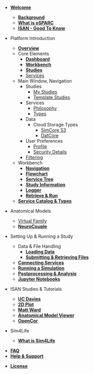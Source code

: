 <!-- _sidebar.md -->

* [**Welcome**](/)
  * [**Background**](/docs/welcome/background.md)
  * [**What is oSPARC**](/docs/welcome/what_is_osparc.md)
  * [**ISAN - Good To Know**](/docs/welcome/ISAN.md)

  <!-- * [Vision](/docs/welcome/vision.md) -->
* Platform Introduction
  * [**Overview**](/docs/platform_introduction/overview.md)
  * Core Elements
    * [**Dashboard**](/docs/platform_introduction/core_elements/dashboard.md)
    * [**Workbench**](/docs/platform_introduction/core_elements/workbench.md)
    * [**Studies**](/docs/platform_introduction/core_elements/studies.md)
    * [Services](/docs/platform_introduction/core_elements/services.md)
  * Main Window, Navigation
    * Studies
      * [My Studies](/docs/platform_introduction/main_window_and_navigation/studies/my_studies.md)
      * [Template Studies](/docs/platform_introduction/main_window_and_navigation/studies/template_studies.md)
    * Services
      * [Philosophy](/docs/platform_introduction/main_window_and_navigation/services/philosophy.md)
      * [Types](/docs/platform_introduction/main_window_and_navigation/services/types.md)
    * Data
      * Cloud Storage Types
        * [SimCore S3](/docs/platform_introduction/main_window_and_navigation/data/cloud_storage_types/simcore_s3.md)
        * [DatCore](/docs/platform_introduction/main_window_and_navigation/data/cloud_storage_types/datcore.md)
    * User Preferences
      * [Profile](/docs/platform_introduction/main_window_and_navigation/user_setup___preferences/profile.md)
      * [Security Details](/docs/platform_introduction/main_window_and_navigation/user_setup___preferences/security_details.md)
    * [Filtering](/docs/platform_introduction/main_window_and_navigation/filtering.md)
  * Workbench
    * [**Navigation**](/docs/platform_introduction/workbench/navigation.md)
    * [**Flowchart**](/docs/platform_introduction/workbench/flowchart.md)
    * [**Service Tree**](/docs/platform_introduction/workbench/service_tree.md)
    * [**Study Information**](/docs/platform_introduction/workbench/study_information.md)
    * [**Logger**](/docs/platform_introduction/workbench/logger.md)
    * [**Retrieve & Run**](/docs/platform_introduction/workbench/refresh___retrieve.md)
  * [**Service Catalog & Types**](/docs/platform_introduction/service_catalog___types/service_types.md)
    <!-- * [Service Types](/docs/platform_introduction/service_catalog___types/service_types.md) -->
    <!-- * [Data](/docs/platform_introduction/service_catalog___types/data.md)
    * [**Modeling**](/docs/platform_introduction/service_catalog___types/modeling.md)
    * [Solver](/docs/platform_introduction/service_catalog___types/solver.md)
    * [Postpro](/docs/platform_introduction/service_catalog___types/postpro.md)
    * [Notebook](/docs/platform_introduction/service_catalog___types/notebook.md) -->
* Anatomical Models
  * [Virtual Family](/docs/anatomical_models/virtual_family.md)
  * [**NeuroCouple**](/docs/anatomical_models/neurocouple.md)
  <!-- * [Future: 3D EM-Neuro Stimulation Simulation](/docs/anatomical_models/future:_3d_em_neuro_stimulation_simulation.md) -->
* Setting Up & Running a Study
  * Data & File Handling
    * [**Loading Data**](/docs/setting_up___running_a_study/loading_data/loading_data.md)
    * [**Submitting & Retrieving Files**](/docs/setting_up___running_a_study/loading_data/submitting___retrieving_files.md)
  * [**Connecting Services**](/docs/setting_up___running_a_study/connecting_services.md)
  * [**Running a Simulation**](/docs/setting_up___running_a_study/running_a_model/simulation.md)
  * [**Postprocessing & Analysis**](/docs/setting_up___running_a_study/postprocessing___analysis/postpro_viewer_types.md)
  * [**Jupyter Notebooks**](/docs/setting_up___running_a_study/jupyter_notebooks.md)
* ISAN Studies & Tutorials
  * [**UC Davies**](/docs/isan_studies___tutorials/uc_davies.md)
  * [**2D Plot**](/docs/isan_studies___tutorials/2d_plot.md)
  * [**Matt Ward**](/docs/isan_studies___tutorials/matt_ward.md)
  * [**Anatomical Model Viewer**](/docs/isan_studies___tutorials/anatomical_viewer.md)
  * [**OpenCor**](/docs/isan_studies___tutorials/opencor.md)

* Sim4Life
  * [**What is Sim4Life**](/docs/sim4life/what_is_sim4life.md)
<!-- * [Technical Requirements, Specs](/docs/technical_requirements__specs.md) -->
* [**FAQ**](/docs/faq.md)
* [**Help & Support**](/docs/help___support.md)
<!-- * [Glossary](/docs/glossary.md) -->
* [**License**](/docs/license.md)
